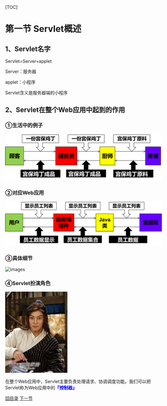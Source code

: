 [TOC]

# 第一节 Servlet概述

## 1、Servlet名字

Servlet=Server+applet

Server：服务器

applet：小程序

Servlet含义是服务器端的小程序

## 2、Servlet在整个Web应用中起到的作用

### ①生活中的例子

![images](images/img001.png)

### ②对应Web应用

![images](images/img002.png)

### ③具体细节

![images](images/img003.png)

### ④Servlet扮演角色

![images](images/img004.png)

在整个Web应用中，Servlet主要负责处理请求、协调调度功能。我们可以把Servlet称为Web应用中的<span style="color:blue;font-weight:bold;">『控制器』</span>

[回目录](index.html) [下一节](verse02.html)